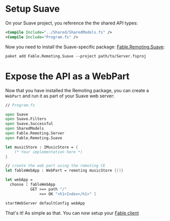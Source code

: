 # Setup Suave
On your Suave project, you reference the the shared API types:
```xml
<Compile Include="../Shared/SharedModels.fs" />
<Compile Include="Program.fs" />
```
Now you need to install the Suave-specific package: [Fable.Remoting.Suave](https://www.nuget.org/packages/Fable.Remoting.Suave/):
```
paket add Fable.Remoting.Suave --project path/to/Server.fsproj
```
# Expose the API as a WebPart
Now that you have installed the Remoting package, you can create a `WebPart` and run it as part of your Suave web server:
```fs
// Program.fs

open Suave
open Suave.Filters
open Suave.Successful
open SharedModels
open Fable.Remoting.Server
open Fable.Remoting.Suave

let musicStore : IMusicStore = {
    (* Your implementation here *)
} 

// create the web part using the remoting CE 
let fableWebApp : WebPart = remoting musicStore {()} 

let webApp = 
  choose [ fableWebApp
           GET >=> path "/" 
               >=> OK "<h1>Index</h1>" ]

startWebServer defaultConfig webApp 
```
That's it! As simple as that. You can now setup your [Fable client](client.md) 